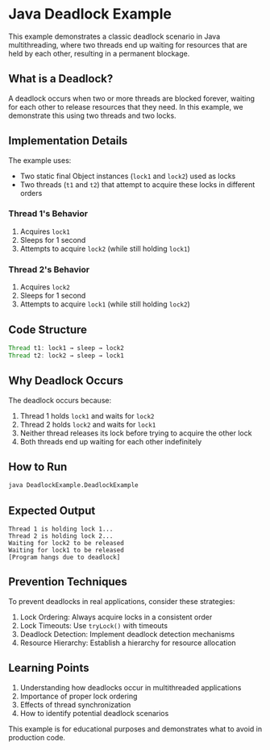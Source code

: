 # Java Deadlock Example

This example demonstrates a classic deadlock scenario in Java multithreading, where two threads end up waiting for resources that are held by each other, resulting in a permanent blockage.

## What is a Deadlock?

A deadlock occurs when two or more threads are blocked forever, waiting for each other to release resources that they need. In this example, we demonstrate this using two threads and two locks.

## Implementation Details

The example uses:
- Two static final Object instances (`lock1` and `lock2`) used as locks
- Two threads (`t1` and `t2`) that attempt to acquire these locks in different orders

### Thread 1's Behavior
1. Acquires `lock1`
2. Sleeps for 1 second
3. Attempts to acquire `lock2` (while still holding `lock1`)

### Thread 2's Behavior
1. Acquires `lock2`
2. Sleeps for 1 second
3. Attempts to acquire `lock1` (while still holding `lock2`)

## Code Structure

```java
Thread t1: lock1 → sleep → lock2
Thread t2: lock2 → sleep → lock1
```

## Why Deadlock Occurs

The deadlock occurs because:
1. Thread 1 holds `lock1` and waits for `lock2`
2. Thread 2 holds `lock2` and waits for `lock1`
3. Neither thread releases its lock before trying to acquire the other lock
4. Both threads end up waiting for each other indefinitely

## How to Run

```bash
java DeadlockExample.DeadlockExample
```

## Expected Output
```
Thread 1 is holding lock 1...
Thread 2 is holding lock 2...
Waiting for lock2 to be released
Waiting for lock1 to be released
[Program hangs due to deadlock]
```

## Prevention Techniques

To prevent deadlocks in real applications, consider these strategies:
1. Lock Ordering: Always acquire locks in a consistent order
2. Lock Timeouts: Use `tryLock()` with timeouts
3. Deadlock Detection: Implement deadlock detection mechanisms
4. Resource Hierarchy: Establish a hierarchy for resource allocation

## Learning Points
1. Understanding how deadlocks occur in multithreaded applications
2. Importance of proper lock ordering
3. Effects of thread synchronization
4. How to identify potential deadlock scenarios

This example is for educational purposes and demonstrates what to avoid in production code.
